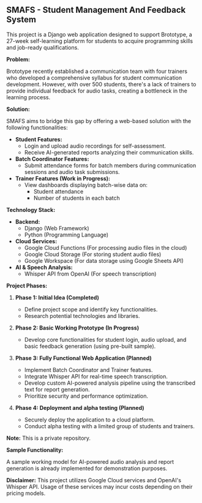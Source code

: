 ## SMAFS - Student Management And Feedback System

This project is a Django web application designed to support Brototype, a 27-week self-learning platform for students to acquire programming skills and job-ready qualifications.

**Problem:**

Brototype recently established a communication team with four trainers who developed a comprehensive syllabus for student communication development. However, with over 500 students, there's a lack of trainers to provide individual feedback for audio tasks, creating a bottleneck in the learning process.

**Solution:**

SMAFS aims to bridge this gap by offering a web-based solution with the following functionalities:

* **Student Features:**
    * Login and upload audio recordings for self-assessment.
    * Receive AI-generated reports analyzing their communication skills.
* **Batch Coordinator Features:**
    * Submit attendance forms for batch members during communication sessions and audio task submissions.
* **Trainer Features (Work in Progress):**
    * View dashboards displaying batch-wise data on:
        * Student attendance
        * Number of students in each batch

**Technology Stack:**

* **Backend:**
    * Django (Web Framework)
    * Python (Programming Language)
* **Cloud Services:**
    * Google Cloud Functions (For processing audio files in the cloud)
    * Google Cloud Storage (For storing student audio files)
    * Google Workspace (For data storage using Google Sheets API)
* **AI & Speech Analysis:**
    * Whisper API from OpenAI (For speech transcription)

**Project Phases:**

1. **Phase 1: Initial Idea (Completed)**
    * Define project scope and identify key functionalities.
    * Research potential technologies and libraries.

2. **Phase 2: Basic Working Prototype (In Progress)**
    * Develop core functionalities for student login, audio upload, and basic feedback generation (using pre-built sample).

3. **Phase 3: Fully Functional Web Application (Planned)**
    * Implement Batch Coordinator and Trainer features.
    * Integrate Whisper API for real-time speech transcription.
    * Develop custom AI-powered analysis pipeline using the transcribed text for report generation.
    * Prioritize security and performance optimization.

4. **Phase 4: Deployment and alpha testing (Planned)**
    * Securely deploy the application to a cloud platform.
    * Conduct alpha testing with a limited group of students and trainers.

**Note:** This is a private repository. 

**Sample Functionality:**

A sample working model for AI-powered audio analysis and report generation is already implemented for demonstration purposes. 

**Disclaimer:** This project utilizes Google Cloud services and OpenAI's Whisper API. Usage of these services may incur costs depending on their pricing models.
